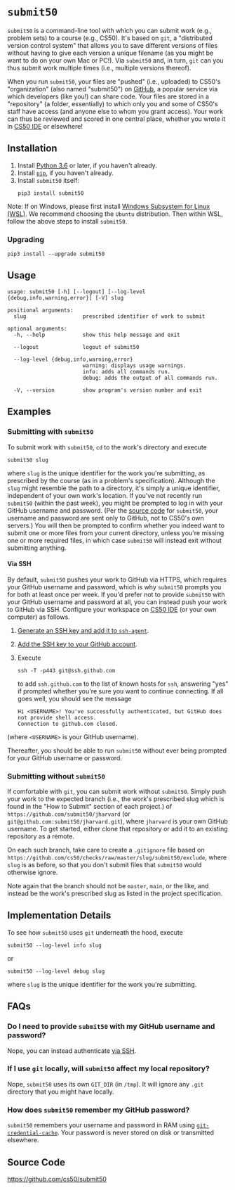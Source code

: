 # `submit50`

`submit50` is a command-line tool with which you can submit work (e.g., problem sets) to a course (e.g., CS50). It's based on `git`, a "distributed version control system" that allows you to save different versions of files without having to give each version a unique filename (as you might be want to do on your own Mac or PC!). Via `submit50` and, in turn, `git` can you thus submit work multiple times (i.e., multiple versions thereof).

When you run `submit50`, your files are "pushed" (i.e., uploaded) to CS50's "organization" (also named "submit50") on [GitHub](https://github.com/), a popular service via which developers (like you!) can share code. Your files are stored in a "repository" (a folder, essentially) to which only you and some of CS50's staff have access (and anyone else to whom you grant access). Your work can thus be reviewed and scored in one central place, whether you wrote it in [CS50 IDE](https://ide.cs50.io/) or elsewhere!

## Installation

1. Install [Python 3.6](/python) or later, if you haven't already.
1. Install [`pip`](/pip), if you haven't already.
1. Install `submit50` itself:
    ```text
    pip3 install submit50
    ```
  Note: If on Windows, please first install [Windows Subsystem for Linux (WSL)](https://docs.microsoft.com/en-us/windows/wsl/install-win10). We recommend choosing the `Ubuntu` distribution. Then within WSL, follow the above steps to install `submit50`.

### Upgrading

```text
pip3 install --upgrade submit50
```

## Usage

```text
usage: submit50 [-h] [--logout] [--log-level {debug,info,warning,error}] [-V] slug

positional arguments:
  slug                  prescribed identifier of work to submit

optional arguments:
  -h, --help            show this help message and exit

  --logout              logout of submit50

  --log-level {debug,info,warning,error}
                        warning: displays usage warnings.
                        info: adds all commands run.
                        debug: adds the output of all commands run.

  -V, --version         show program's version number and exit
```

## Examples

### Submitting with `submit50`

To submit work with `submit50`, `cd` to the work's directory and execute

```text
submit50 slug
```

where `slug` is the unique identifier for the work you're submitting, as prescribed by the course (as in a problem's specification). Although the `slug` might resemble the path to a directory, it's simply a unique identifier, independent of your own work's location. If you've not recently run `submit50` (within the past week), you might be prompted to log in with your GitHub username and password. (Per the [source code](https://github.com/cs50/submit50) for `submit50`, your username and password are sent only to GitHub, not to CS50's own servers.) You will then be prompted to confirm whether you indeed want to submit one or more files from your current directory, unless you're missing one or more required files, in which case `submit50` will instead exit without submitting anything.

#### Via SSH

By default, `submit50` pushes your work to GitHub via HTTPS, which requires your GitHub username and password, which is why `submit50` prompts you for both at least once per week. If you'd prefer not to provide `submit50` with your GitHub username and password at all, you can instead push your work to GitHub via SSH. Configure your workspace on [CS50 IDE](https://ide.cs50.io/) (or your own computer) as follows.

1. [Generate an SSH key and add it to `ssh-agent`](https://help.github.com/articles/generating-a-new-ssh-key-and-adding-it-to-the-ssh-agent/).
1. [Add the SSH key to your GitHub account](https://help.github.com/articles/adding-a-new-ssh-key-to-your-github-account/).
1. Execute
   ```text
   ssh -T -p443 git@ssh.github.com
   ```
   to add `ssh.github.com` to the list of known hosts for `ssh`, answering "yes" if prompted whether you're sure you want to continue connecting. If all goes well, you should see the message

    ```text
    Hi <USERNAME>! You've successfully authenticated, but GitHub does not provide shell access.
    Connection to github.com closed.
    ```
  (where `<USERNAME>` is your GitHub username).

Thereafter, you should be able to run `submit50` without ever being prompted for your GitHub username or password.

### Submitting without `submit50`

If comfortable with `git`, you can submit work without `submit50`. Simply push your work to the expected branch (i.e., the work's prescribed slug which is found in the "How to Submit" section of each project.) of `https://github.com/submit50/jharvard` (or `git@github.com:submit50/jharvard.git`), where `jharvard` is your own GitHub username. To get started, either clone that repository or add it to an existing repository as a remote.

On each such branch, take care to create a `.gitignore` file based on `https://github.com/cs50/checks/raw/master/slug/submit50/exclude`, where `slug` is as before, so that you don't submit files that `submit50` would otherwise ignore.

Note again that the branch should not be `master`, `main`, or the like, and instead be the work's prescribed slug as listed in the project specification.

## Implementation Details

To see how `submit50` uses `git` underneath the hood, execute

```text
submit50 --log-level info slug
```
or

```text
submit50 --log-level debug slug
```
where `slug` is the unique identifier for the work you're submitting.

## FAQs

### Do I need to provide `submit50` with my GitHub username and password?

Nope, you can instead authenticate [via SSH](#via-ssh).

### If I use `git` locally, will `submit50` affect my local repository?

Nope, `submit50` uses its own `GIT_DIR` (in `/tmp`). It will ignore any `.git` directory that you might have locally.

### How does `submit50` remember my GitHub password?

`submit50` remembers your username and password in RAM using [`git-credential-cache`](https://git-scm.com/docs/git-credential-cache/). Your password is never stored on disk or transmitted elsewhere.

## Source Code

<https://github.com/cs50/submit50>
